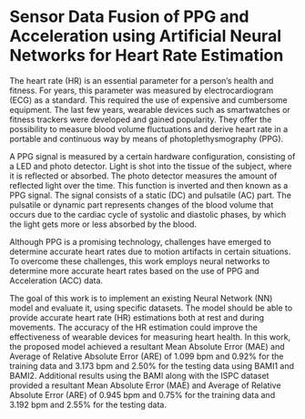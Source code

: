 # Sensor Data Fusion of PPG and Acceleration using Artificial Neural Networks for Heart Rate Estimation

The heart rate (HR) is an essential parameter for a person’s health and fitness. For years,
this parameter was measured by electrocardiogram (ECG) as a standard. This required the
use of expensive and cumbersome equipment. The last few years, wearable devices such as
smartwatches or fitness trackers were developed and gained popularity. They offer the possibility
to measure blood volume fluctuations and derive heart rate in a portable and continuous
way by means of photoplethysmography (PPG). 

A PPG signal is measured by a certain hardware configuration, consisting of a LED and
photo detector. Light is shot into the tissue of the subject, where it is reflected or absorbed.
The photo detector measures the amount of reflected light over the time. This function is
inverted and then known as a PPG signal. The signal consists of a static (DC) and pulsatile
(AC) part. The pulsatile or dynamic part represents changes of the blood volume that occurs
due to the cardiac cycle of systolic and diastolic phases, by which the light gets more or less
absorbed by the blood.

Although PPG is a promising technology, challenges have emerged to determine accurate
heart rates due to motion artifacts in certain situations. To overcome these challenges, this
work employs neural networks to determine more accurate heart rates based on the use of
PPG and Acceleration (ACC) data.

The goal of this work is to implement an existing Neural Network (NN) model and evaluate
it, using specific datasets. The model should be able to provide accurate heart rate (HR)
estimations both at rest and during movements. The accuracy of the HR estimation could
improve the effectiveness of wearable devices for measuring heart health.
In this work, the proposed model achieved a resultant Mean Absolute Error (MAE) and
Average of Relative Absolute Error (ARE) of 1.099 bpm and 0.92% for the training data and
3.173 bpm and 2.50% for the testing data using BAMI1 and BAMI2. Additional results using
the BAMI along with the ISPC dataset provided a resultant Mean Absolute Error (MAE) and
Average of Relative Absolute Error (ARE) of 0.945 bpm and 0.75% for the training data and
3.192 bpm and 2.55% for the testing data.
